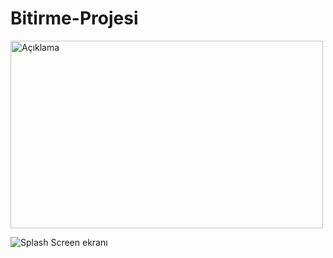 # Bitirme-Projesi


<img src="Splash Screen ekranı](https://github.com/turanayhan/Bitirme-Projesi/blob/main/proje%20g%C3%B6rselleri/1.png" alt="Açıklama" width="500" height="300">



![Splash Screen ekranı](https://github.com/turanayhan/Bitirme-Projesi/blob/main/proje%20g%C3%B6rselleri/1.png)
